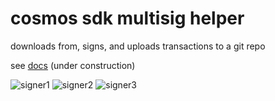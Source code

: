 # cosmos sdk multisig helper

downloads from, signs, and uploads transactions to a git repo

see [docs](docs.md) (under construction)


![signer1](https://user-images.githubusercontent.com/98429202/206026709-cd6f822f-3c51-4485-8067-2f5163869611.png)
![signer2](https://user-images.githubusercontent.com/98429202/206026713-1bb7cf80-9518-45fc-b6c9-f51a9dbcb1c4.png)
![signer3](https://user-images.githubusercontent.com/98429202/206026717-b9b5905e-ca11-45e4-9307-065277b84166.png)
